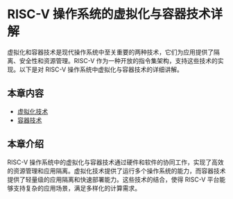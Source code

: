 # RISC-V 操作系统的虚拟化与容器技术详解

虚拟化和容器技术是现代操作系统中至关重要的两种技术，它们为应用提供了隔离、安全性和资源管理。RISC-V 作为一种开放的指令集架构，支持这些技术的实现。以下是对 RISC-V 操作系统中虚拟化与容器技术的详细讲解。

## 本章内容

- [虚拟化技术](./chapter-2_1.md)
- [容器技术](./chapter-2_2.md)

## 本章介绍

RISC-V 操作系统中的虚拟化与容器技术通过硬件和软件的协同工作，实现了高效的资源管理和应用隔离。虚拟化技术提供了运行多个操作系统的能力，而容器技术提供了轻量级的应用隔离和快速部署能力。这些技术的结合，使得 RISC-V 平台能够支持复杂的应用场景，满足多样化的计算需求。
